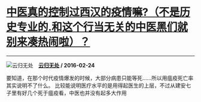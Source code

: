 # [中医真的控制过西汉的疫情嘛?（不是历史专业的.和这个行当无关的中医黑们就别来凑热闹啦）？](https://www.zhihu.com/answer/87881355)

-----------------------------------------------------------------------------------------

![云归无处](https://pic4.zhimg.com/0721bc6be.jpg?source=1940ef5c "云归无处")&emsp;**[云归无处](https://www.zhihu.com/people/yun-gui-wu-chu) / 2016-02-24**

要知道，在那个时代疫情爆发的时候，大部分病患只能等死……所以用瘟疫死亡率其实说明不了什么。
比较能说明医疗水平的是用得起医生的上层，不过从建安七子里有好几个死于瘟疫看，中医也并没有起多大作用
